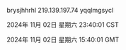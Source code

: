 brysjhhrhl 219.139.197.74 yqqlmgsycl

2024年 11月 02日 星期六 23:40:01 CST

2024年 11月 02日 星期六 15:40:01 GMT
